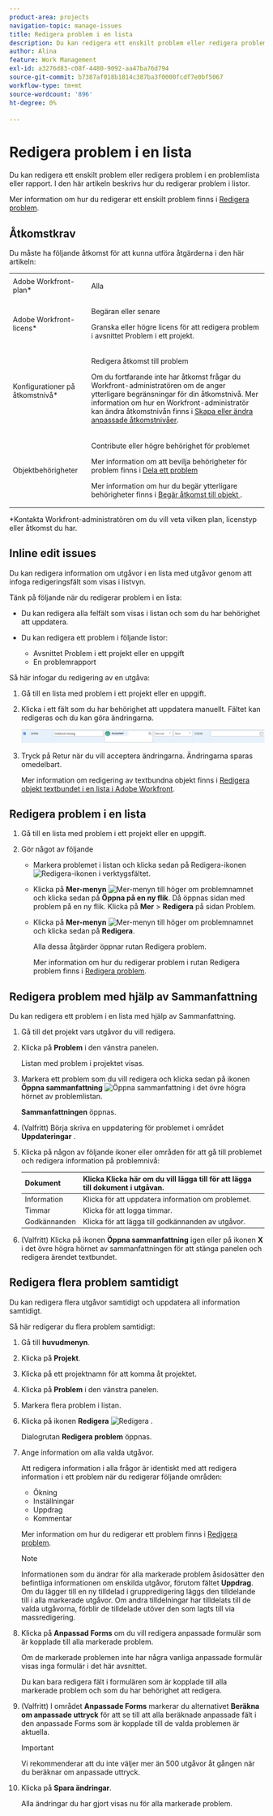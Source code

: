 ```yaml
---
product-area: projects
navigation-topic: manage-issues
title: Redigera problem i en lista
description: Du kan redigera ett enskilt problem eller redigera problem i en problemlista eller rapport. I den här artikeln beskrivs hur du redigerar problem i listor.
author: Alina
feature: Work Management
exl-id: a3276d83-c08f-4480-9092-aa47ba76d794
source-git-commit: b7387af018b1814c387ba3f0000fcdf7e0bf5067
workflow-type: tm+mt
source-wordcount: '896'
ht-degree: 0%

---
```


# Redigera problem i en lista

Du kan redigera ett enskilt problem eller redigera problem i en problemlista eller rapport. I den här artikeln beskrivs hur du redigerar problem i listor.

Mer information om hur du redigerar ett enskilt problem finns i [Redigera problem](../../../manage-work/issues/manage-issues/edit-issues.md).

## Åtkomstkrav

Du måste ha följande åtkomst för att kunna utföra åtgärderna i den här artikeln:

<table style="table-layout:auto"> 
 <col> 
 <col> 
 <tbody> 
  <tr> 
   <td role="rowheader">Adobe Workfront-plan*</td> 
   <td> <p>Alla</p> </td> 
  </tr> 
  <tr> 
   <td role="rowheader">Adobe Workfront-licens*</td> 
   <td> <p>Begäran eller senare</p> <p>Granska eller högre licens för att redigera problem i avsnittet Problem i ett projekt.</p> </td> 
  </tr> 
  <tr> 
   <td role="rowheader">Konfigurationer på åtkomstnivå*</td> 
   <td> <p>Redigera åtkomst till problem</p> <p>Om du fortfarande inte har åtkomst frågar du Workfront-administratören om de anger ytterligare begränsningar för din åtkomstnivå. Mer information om hur en Workfront-administratör kan ändra åtkomstnivån finns i <a href="../../../administration-and-setup/add-users/configure-and-grant-access/create-modify-access-levels.md" class="MCXref xref">Skapa eller ändra anpassade åtkomstnivåer</a>.</p> </td> 
  </tr> 
  <tr> 
   <td role="rowheader">Objektbehörigheter</td> 
   <td> <p>Contribute eller högre behörighet för problemet</p> <p> Mer information om att bevilja behörigheter för problem finns i <a href="../../../workfront-basics/grant-and-request-access-to-objects/share-an-issue.md" class="MCXref xref">Dela ett problem </a></p> <p>Mer information om hur du begär ytterligare behörigheter finns i <a href="../../../workfront-basics/grant-and-request-access-to-objects/request-access.md" class="MCXref xref">Begär åtkomst till objekt </a>.</p> </td> 
  </tr> 
 </tbody> 
</table>

&#42;Kontakta Workfront-administratören om du vill veta vilken plan, licenstyp eller åtkomst du har.

## Inline edit issues

Du kan redigera information om utgåvor i en lista med utgåvor genom att infoga redigeringsfält som visas i listvyn.

Tänk på följande när du redigerar problem i en lista:

* Du kan redigera alla felfält som visas i listan och som du har behörighet att uppdatera.
* Du kan redigera ett problem i följande listor:

   * Avsnittet Problem i ett projekt eller en uppgift
   * En problemrapport

Så här infogar du redigering av en utgåva:

1. Gå till en lista med problem i ett projekt eller en uppgift.
1. Klicka i ett fält som du har behörighet att uppdatera manuellt. Fältet kan redigeras och du kan göra ändringarna.

   ![Redigera infogade problem](assets/edit-issues-inline-350x34.png)

1. Tryck på Retur när du vill acceptera ändringarna. Ändringarna sparas omedelbart.

   Mer information om redigering av textbundna objekt finns i [Redigera objekt textbundet i en lista i Adobe Workfront](../../../workfront-basics/navigate-workfront/use-lists/inline-edit-objects.md).

## Redigera problem i en lista

1. Gå till en lista med problem i ett projekt eller en uppgift.
1. Gör något av följande

   * Markera problemet i listan och klicka sedan på Redigera-ikonen ![Redigera-ikonen](assets/qs-edit-icon.png) i verktygsfältet.
   * Klicka på **Mer-menyn** ![Mer-menyn](assets/more-icon-task-list.png) till höger om problemnamnet och klicka sedan på **Öppna på en ny flik**. Då öppnas sidan med problem på en ny flik. Klicka på **Mer** > **Redigera** på sidan Problem.
   * Klicka på **Mer-menyn** ![Mer-menyn](assets/more-icon-task-list.png) till höger om problemnamnet och klicka sedan på **Redigera**.

     Alla dessa åtgärder öppnar rutan Redigera problem.

     Mer information om hur du redigerar problem i rutan Redigera problem finns i [Redigera problem](../../../manage-work/issues/manage-issues/edit-issues.md).

## Redigera problem med hjälp av Sammanfattning

Du kan redigera ett problem i en lista med hjälp av Sammanfattning.

1. Gå till det projekt vars utgåvor du vill redigera.
1. Klicka på **Problem** i den vänstra panelen.

   Listan med problem i projektet visas.

1. Markera ett problem som du vill redigera och klicka sedan på ikonen **Öppna sammanfattning** ![Öppna sammanfattning](assets/qs-open-summary-icon-in-new-toolbar-small.png) i det övre högra hörnet av problemlistan.

   **Sammanfattningen** öppnas.

1. (Valfritt) Börja skriva en uppdatering för problemet i området **Uppdateringar** .
1. Klicka på någon av följande ikoner eller områden för att gå till problemet och redigera information på problemnivå:

   | Dokument | Klicka **Klicka här om du vill lägga till** för att lägga till dokument i utgåvan. |
   |---|---|
   | Information | Klicka för att uppdatera information om problemet. |
   | Timmar | Klicka för att logga timmar. |
   | Godkännanden | Klicka för att lägga till godkännanden av utgåvor. |

1. (Valfritt) Klicka på ikonen **Öppna sammanfattning** igen eller på ikonen **X** i det övre högra hörnet av sammanfattningen för att stänga panelen och redigera ärendet textbundet.

## Redigera flera problem samtidigt

Du kan redigera flera utgåvor samtidigt och uppdatera all information samtidigt.

Så här redigerar du flera problem samtidigt:

1. Gå till **huvudmenyn**.
1. Klicka på **Projekt**.
1. Klicka på ett projektnamn för att komma åt projektet.
1. Klicka på **Problem** i den vänstra panelen.
1. Markera flera problem i listan.
1. Klicka på ikonen **Redigera** ![Redigera](assets/edit-icon.png) .

   Dialogrutan **Redigera problem** öppnas.

1. Ange information om alla valda utgåvor.

   Att redigera information i alla frågor är identiskt med att redigera information i ett problem när du redigerar följande områden:

   * Ökning
   * Inställningar
   * Uppdrag
   * Kommentar

   Mer information om hur du redigerar ett problem finns i [Redigera problem](../../../manage-work/issues/manage-issues/edit-issues.md).

   >[!NOTE]
   >
   >Informationen som du ändrar för alla markerade problem åsidosätter den befintliga informationen om enskilda utgåvor, förutom fältet **Uppdrag**. Om du lägger till en ny tilldelad i gruppredigering läggs den tilldelande till i alla markerade utgåvor. Om andra tilldelningar har tilldelats till de valda utgåvorna, förblir de tilldelade utöver den som lagts till via massredigering.

1. Klicka på **Anpassad Forms** om du vill redigera anpassade formulär som är kopplade till alla markerade problem.

   Om de markerade problemen inte har några vanliga anpassade formulär visas inga formulär i det här avsnittet.

   Du kan bara redigera fält i formulären som är kopplade till alla markerade problem och som du har behörighet att redigera.

1. (Valfritt) I området **Anpassade Forms** markerar du alternativet **Beräkna om anpassade uttryck** för att se till att alla beräknade anpassade fält i den anpassade Forms som är kopplade till de valda problemen är aktuella.

   >[!IMPORTANT]
   >
   >Vi rekommenderar att du inte väljer mer än 500 utgåvor åt gången när du beräknar om anpassade uttryck.

1. Klicka på **Spara ändringar**.

   Alla ändringar du har gjort visas nu för alla markerade problem.
